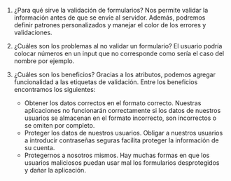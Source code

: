 1. ¿Para qué sirve la validación de formularios?
    Nos permite validar la información antes de que se envíe al servidor. Además, podremos definir patrones personalizados y manejar el color de los errores y validaciones.

2. ¿Cuáles son los problemas al no validar un formulario?
    El usuario podría colocar números en un input que no corresponde como sería el caso del nombre por ejemplo.

3. ¿Cuáles son los beneficios?
    Gracias a los atributos, podemos agregar funcionalidad a las etiquetas de validación. Entre los beneficios encontramos los siguientes:
    - Obtener los datos correctos en el formato correcto. Nuestras aplicaciones no funcionarán correctamente si los datos de nuestros usuarios se almacenan en el formato incorrecto, son incorrectos o se omiten por completo.
    - Proteger los datos de nuestros usuarios. Obligar a nuestros usuarios a introducir contraseñas seguras facilita proteger la información de su cuenta.
    - Protegernos a nosotros mismos. Hay muchas formas en que los usuarios maliciosos puedan usar mal los formularios desprotegidos y dañar la aplicación.